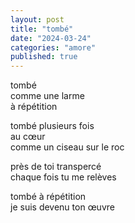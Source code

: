 ```yaml
---
layout: post
title: "tombé"
date: "2024-03-24"
categories: "amore"
published: true
---
```


tombé  
comme une larme  
à répétition  

tombé plusieurs fois  
au cœur  
comme un ciseau sur le roc  

près de toi transpercé  
chaque fois tu me relèves  

tombé à répétition  
je suis devenu ton œuvre  
